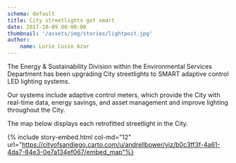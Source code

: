 ```yaml
---
schema: default
title: City streetlights get smart
date: 2017-10-09 00:00:00
thumbnail: '/assets/img/stories/lightpost.jpg'
author:
    name: Lorie Cosio Azar
---
```

The Energy & Sustainability Division within the Environmental Services Department has been upgrading City streetlights to SMART adaptive control LED lighting systems.

Our systems include adaptive control meters, which provide the City with real-time data, energy savings, and asset management and improve lighting throughout the City.
<!--more-->

The map below displays each retrofitted streetlight in the City.

{% include story-embed.html col-md="12" url="https://cityofsandiego.carto.com/u/andrellbower/viz/b0c3ff3f-4a61-4da7-84e3-0e7a134ef067/embed_map"%}

<!--![Parking Team](http://mrm-screen.s3.amazonaws.com/1_all-1.jpg)-->
